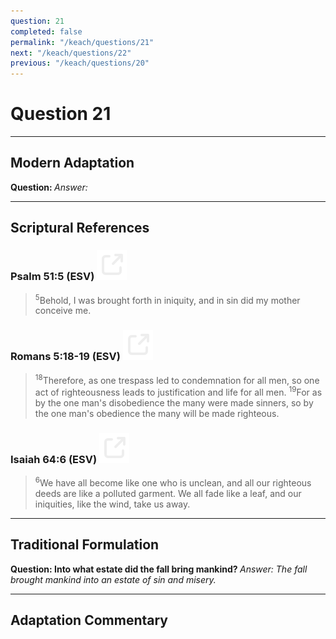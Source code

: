 ```yaml
---
question: 21
completed: false
permalink: "/keach/questions/21"
next: "/keach/questions/22"
previous: "/keach/questions/20"
---
```

# Question 21
---
## Modern Adaptation
<strong>
    Question:
</strong>

<em>
    Answer:
</em>

---
## Scriptural References
### Psalm 51:5 (ESV) <a href="https://biblegateway.com/passage/?search=Psalm+51%3A5&version=ESV"><img src="/assets/svg/link.svg"/></a>
> <sup>5</sup>Behold, I was brought forth in iniquity, and in sin did my mother conceive me.

### Romans 5:18-19 (ESV) <a href="https://biblegateway.com/passage/?search=Romans+5%3A18-19&version=ESV"><img src="/assets/svg/link.svg"/></a>
> <sup>18</sup>Therefore, as one trespass led to condemnation for all men, so one act of righteousness leads to justification and life for all men.
> <sup>19</sup>For as by the one man's disobedience the many were made sinners, so by the one man's obedience the many will be made righteous.

### Isaiah 64:6 (ESV) <a href="https://biblegateway.com/passage/?search=Isaiah+64%3A6&version=ESV"><img src="/assets/svg/link.svg"/></a>
> <sup>6</sup>We have all become like one who is unclean, and all our righteous deeds are like a polluted garment. We all fade like a leaf, and our iniquities, like the wind, take us away.

---
## Traditional Formulation
<strong>
    Question: Into what estate did the fall bring mankind?
</strong>

<em>
    Answer: The fall brought mankind into an estate of sin and misery.
</em>

---
## Adaptation Commentary
